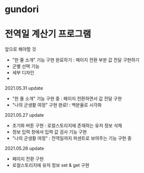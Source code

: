 # gundori
# 전역일 계산기 프로그램

앞으로 해야할 것
- "한 줄 소개" 기능 구현 완료하기 : 페이지 전환 부분 값 전달 구현하기
- 군별 선택 기능
- 세부 디자인
- 
2021.05.31 update
- "한 줄 소개" 기능 구현 중 : 페이지 전환하면서 값 전달 구현
- "나의 군생활 여정" 구현 완료! : 백분율로 시각화

2021.05.27 update
- 초기화 버튼 구현 : 로컬스토리지에 존재하는 유저 정보 삭제
- 정보 입력 창에서 입력 값 검사 기능 구현
- "나의 군생활 여정" : 전역일까지 퍼센트로 보여주는 기능 구현 중

2021.05.26 update
- 페이지 전환 구현
- 로컬스토리지에 유저 정보 set & get 구현
